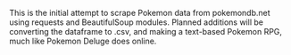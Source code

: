 This is the initial attempt to scrape Pokemon data from pokemondb.net using requests and BeautifulSoup modules. Planned additions will be converting the dataframe to .csv, and making a text-based Pokemon RPG, much like Pokemon Deluge does online. 
